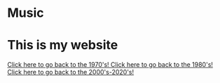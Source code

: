 # Music
<html>
<h1>
    This is my website
</h1>
<a href="https://enzoalz.github.io/Music/1970.html" class="btn btn-primary"> Click here to go back to the 1970's! </a>
<a href="https://enzoalz.github.io/Music/1980.html" class="btn btn-primary">Click here to go back to the 1980's! </a>
<a href="https://enzoalz.github.io/Music/2000.html" class="btn btn-primary">Click here to go back to the 2000's-2020's! </a>
</html>